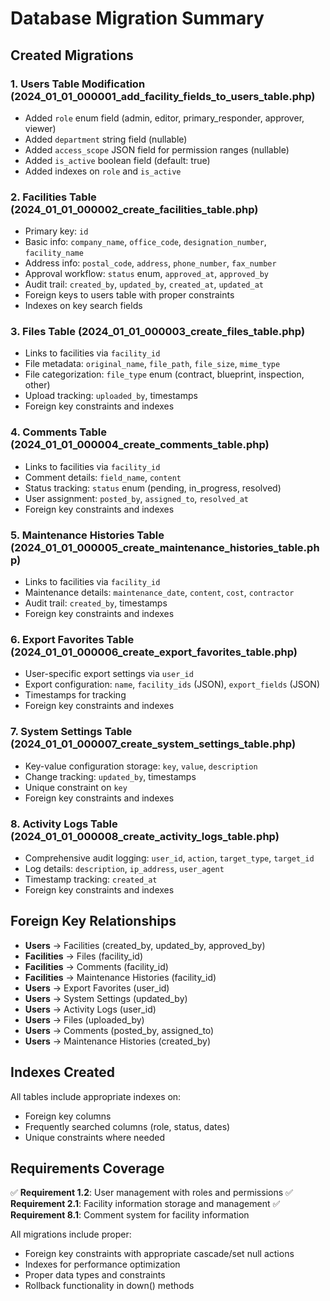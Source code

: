 # Database Migration Summary

## Created Migrations

### 1. Users Table Modification (2024_01_01_000001_add_facility_fields_to_users_table.php)
- Added `role` enum field (admin, editor, primary_responder, approver, viewer)
- Added `department` string field (nullable)
- Added `access_scope` JSON field for permission ranges (nullable)
- Added `is_active` boolean field (default: true)
- Added indexes on `role` and `is_active`

### 2. Facilities Table (2024_01_01_000002_create_facilities_table.php)
- Primary key: `id`
- Basic info: `company_name`, `office_code`, `designation_number`, `facility_name`
- Address info: `postal_code`, `address`, `phone_number`, `fax_number`
- Approval workflow: `status` enum, `approved_at`, `approved_by`
- Audit trail: `created_by`, `updated_by`, `created_at`, `updated_at`
- Foreign keys to users table with proper constraints
- Indexes on key search fields

### 3. Files Table (2024_01_01_000003_create_files_table.php)
- Links to facilities via `facility_id`
- File metadata: `original_name`, `file_path`, `file_size`, `mime_type`
- File categorization: `file_type` enum (contract, blueprint, inspection, other)
- Upload tracking: `uploaded_by`, timestamps
- Foreign key constraints and indexes

### 4. Comments Table (2024_01_01_000004_create_comments_table.php)
- Links to facilities via `facility_id`
- Comment details: `field_name`, `content`
- Status tracking: `status` enum (pending, in_progress, resolved)
- User assignment: `posted_by`, `assigned_to`, `resolved_at`
- Foreign key constraints and indexes

### 5. Maintenance Histories Table (2024_01_01_000005_create_maintenance_histories_table.php)
- Links to facilities via `facility_id`
- Maintenance details: `maintenance_date`, `content`, `cost`, `contractor`
- Audit trail: `created_by`, timestamps
- Foreign key constraints and indexes

### 6. Export Favorites Table (2024_01_01_000006_create_export_favorites_table.php)
- User-specific export settings via `user_id`
- Export configuration: `name`, `facility_ids` (JSON), `export_fields` (JSON)
- Timestamps for tracking
- Foreign key constraints and indexes

### 7. System Settings Table (2024_01_01_000007_create_system_settings_table.php)
- Key-value configuration storage: `key`, `value`, `description`
- Change tracking: `updated_by`, timestamps
- Unique constraint on `key`
- Foreign key constraints and indexes

### 8. Activity Logs Table (2024_01_01_000008_create_activity_logs_table.php)
- Comprehensive audit logging: `user_id`, `action`, `target_type`, `target_id`
- Log details: `description`, `ip_address`, `user_agent`
- Timestamp tracking: `created_at`
- Foreign key constraints and indexes

## Foreign Key Relationships

- **Users** → Facilities (created_by, updated_by, approved_by)
- **Facilities** → Files (facility_id)
- **Facilities** → Comments (facility_id)
- **Facilities** → Maintenance Histories (facility_id)
- **Users** → Export Favorites (user_id)
- **Users** → System Settings (updated_by)
- **Users** → Activity Logs (user_id)
- **Users** → Files (uploaded_by)
- **Users** → Comments (posted_by, assigned_to)
- **Users** → Maintenance Histories (created_by)

## Indexes Created

All tables include appropriate indexes on:
- Foreign key columns
- Frequently searched columns (role, status, dates)
- Unique constraints where needed

## Requirements Coverage

✅ **Requirement 1.2**: User management with roles and permissions
✅ **Requirement 2.1**: Facility information storage and management
✅ **Requirement 8.1**: Comment system for facility information

All migrations include proper:
- Foreign key constraints with appropriate cascade/set null actions
- Indexes for performance optimization
- Proper data types and constraints
- Rollback functionality in down() methods